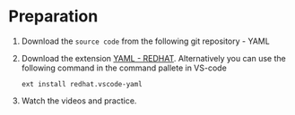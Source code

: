 # Preparation

1. Download the `source code` from the following git repository - YAML
2. Download the extension [YAML - REDHAT](https://marketplace.visualstudio.com/items?itemName=redhat.vscode-yaml). Alternatively you can use the following command in the command pallete in VS-code

    ```
    ext install redhat.vscode-yaml
    ```
3. Watch the videos and practice.